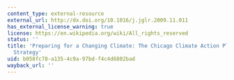 ```yaml
---
content_type: external-resource
external_url: http://dx.doi.org/10.1016/j.jglr.2009.11.011
has_external_license_warning: true
license: https://en.wikipedia.org/wiki/All_rights_reserved
status: ''
title: 'Preparing for a Changing Climate: The Chicago Climate Action Plan''s Adaptation
  Strategy'
uid: b058fc78-a135-4c9a-97bd-f4c4d6802bad
wayback_url: ''
---
```


